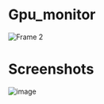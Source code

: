 # Gpu_monitor
![Frame 2](https://user-images.githubusercontent.com/65331304/155974184-be5633ae-6998-4baf-a4a8-dcdd3be32ee1.jpg)

# Screenshots
![image](https://github.com/kshitij1235/Gpu_monitor/assets/65331304/058bd92c-d659-4700-83ed-814294f5bdc8)
